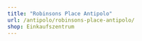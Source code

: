 ```yaml
---
title: "Robinsons Place Antipolo"
url: /antipolo/robinsons-place-antipolo/
shop: Einkaufszentrum
---
```

